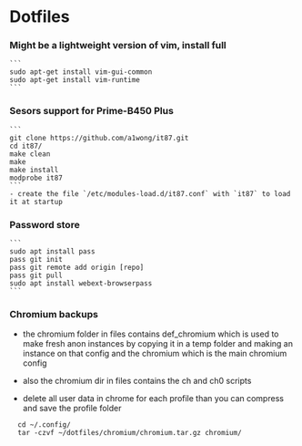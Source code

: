 # Dotfiles

### Might be a lightweight version of vim, install full
    ```
    sudo apt-get install vim-gui-common
    sudo apt-get install vim-runtime
    ```

### Sesors support for Prime-B450 Plus
    ```
    git clone https://github.com/a1wong/it87.git
    cd it87/
    make clean
    make
    make install
    modprobe it87
    ```
    - create the file `/etc/modules-load.d/it87.conf` with `it87` to load it at startup
    

### Password store
    ```
    sudo apt install pass
    pass git init
    pass git remote add origin [repo]
    pass git pull
    sudo apt install webext-browserpass
    ```
    
### Chromium backups
  - the chromium folder in files contains def_chromium which is used to make fresh anon instances 
  by copying it in a temp folder and making an instance on that config and the chromium which is 
  the main chromium config
  - also the chromium dir in files contains the ch and ch0 scripts 

  - delete all user data in chrome for each profile than you can compress and save the profile folder
  ``` 
    cd ~/.config/
    tar -czvf ~/dotfiles/chromium/chromium.tar.gz chromium/
  ```
  

